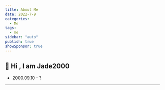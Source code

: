 ```yaml
---
title: About Me
date: 2022-7-9
categories:
  - Me
tags:
  - me
sidebar: "auto"
publish: true
showSponsor: true
---
```


## 👋  Hi , I am Jade2000  

- 2000.09.10 - ?


---


